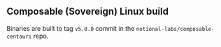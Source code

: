 ## Composable (Sovereign) Linux build

Binaries are built to tag `v5.0.0` commit in the `notional-labs/composable-centauri` repo.


